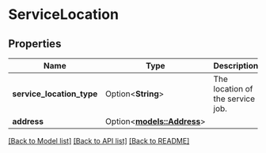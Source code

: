 # ServiceLocation

## Properties

Name | Type | Description | Notes
------------ | ------------- | ------------- | -------------
**service_location_type** | Option<**String**> | The location of the service job. | [optional]
**address** | Option<[**models::Address**](Address.md)> |  | [optional]

[[Back to Model list]](../README.md#documentation-for-models) [[Back to API list]](../README.md#documentation-for-api-endpoints) [[Back to README]](../README.md)


